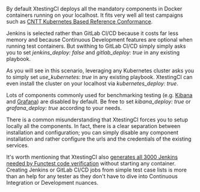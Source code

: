 By default XtestingCI deploys all the mandatory components in Docker containers
running on your localhost. It fits very well all test campaigns such as
[CNTT Kubernetes Based Reference Conformance](https://www.katacoda.com/ollivier/courses/xtestingci/cnttrc2).

Jenkins is selected rather than GitLab CI/CD because it costs far less memory
and because Continuous Development features are optional when running test
containers. But swithing to GitLab CI/CD simply simply asks you to set
*jenkins_deploy: false* and *gitlab_deploy: true* in any existing playbook.

As you will see in this scenario, leveraging any Kubernetes cluster asks you to
simply set *use_kubernetes: true* in any existing playbook. XtestingCI can even
install the cluster on your localhost via *kubernetes_deploy: true*.

Lots of components commonly used for benchmarking testing (e.g.
[Kibana](https://www.elastic.co/fr/kibana) and [Grafana](https://grafana.com/))
are disabled by default. Be free to set *kibana_deploy: true* or
*grafana_deploy: true* according to your needs.

There is a common misunderstanding that XtestingCI forces you to setup locally
all the components. In fact, there is a clear separation between installation
and configuration; you can simply disable any component installation and
rather configure the urls and the credentials of the existing services.

It's worth mentioning that XtestingCI also
[generates all 3000 Jenkins needed by Functest code verification](https://github.com/collivier/ansible-role-xtesting/blob/master/tests/jjb.yml)
without starting any container. Creating Jenkins or GitLab CI/CD jobs from
simple test case lists is more than an help for any tester as they don't have
to dive into Continuous Integration or Development nuances.
